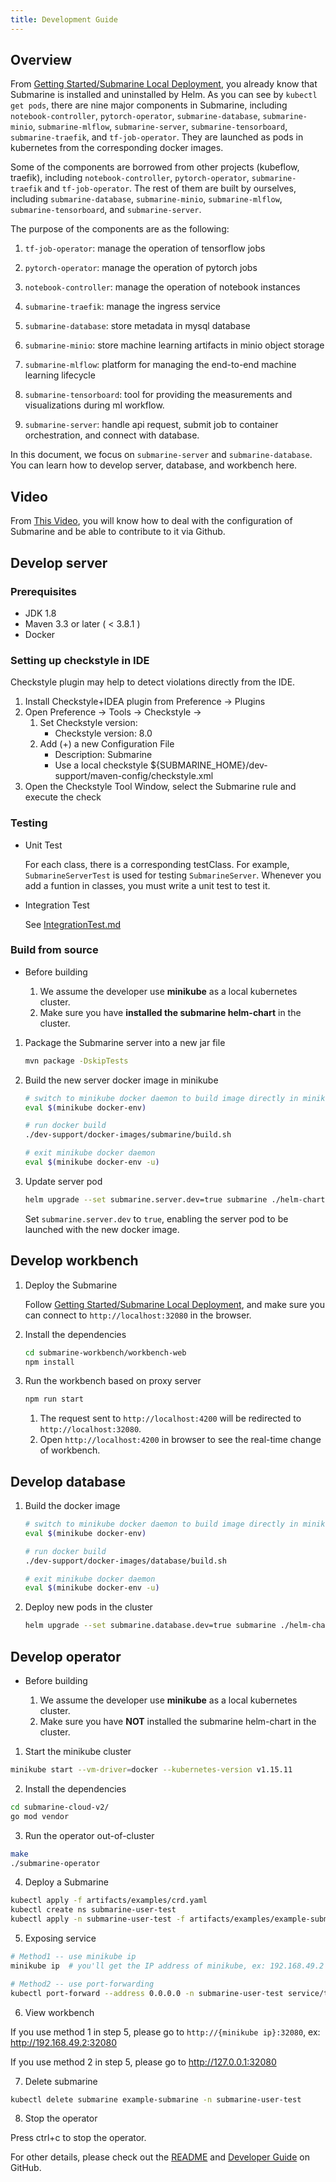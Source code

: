 ```yaml
---
title: Development Guide
---
```


<!--
   Licensed to the Apache Software Foundation (ASF) under one or more
   contributor license agreements.  See the NOTICE file distributed with
   this work for additional information regarding copyright ownership.
   The ASF licenses this file to You under the Apache License, Version 2.0
   (the "License"); you may not use this file except in compliance with
   the License.  You may obtain a copy of the License at
   http://www.apache.org/licenses/LICENSE-2.0
   Unless required by applicable law or agreed to in writing, software
   distributed under the License is distributed on an "AS IS" BASIS,
   WITHOUT WARRANTIES OR CONDITIONS OF ANY KIND, either express or implied.
   See the License for the specific language governing permissions and
   limitations under the License.
-->

## Overview

From [Getting Started/Submarine Local Deployment](../gettingStarted/localDeployment.md), you already know that Submarine is installed and uninstalled by Helm. As you can see by `kubectl get pods`, there are nine major components in Submarine, including `notebook-controller`, `pytorch-operator`, `submarine-database`, `submarine-minio`, `submarine-mlflow`, `submarine-server`, `submarine-tensorboard`, `submarine-traefik`, and `tf-job-operator`. They are launched as pods in kubernetes from the corresponding docker images.

Some of the components are borrowed from other projects (kubeflow, traefik), including `notebook-controller`, `pytorch-operator`, `submarine-traefik` and `tf-job-operator`. The rest of them are built by ourselves, including `submarine-database`, `submarine-minio`, `submarine-mlflow`, `submarine-tensorboard`, and `submarine-server`.

The purpose of the components are as the following:

1. `tf-job-operator`: manage the operation of tensorflow jobs
2. `pytorch-operator`: manage the operation of pytorch jobs
3. `notebook-controller`: manage the operation of notebook instances
4. `submarine-traefik`: manage the ingress service

5. `submarine-database`: store metadata in mysql database
6. `submarine-minio`: store machine learning artifacts in minio object storage
7. `submarine-mlflow`: platform for managing the end-to-end machine learning lifecycle
8. `submarine-tensorboard`: tool for providing the measurements and visualizations during ml workflow.
9. `submarine-server`: handle api request, submit job to container orchestration, and connect with database.

In this document, we focus on `submarine-server` and `submarine-database`. You can learn how to develop server, database, and workbench here.

## Video

From [This Video](https://youtu.be/32Na2k6Alv4), you will know how to deal with the configuration of Submarine and be able to contribute to it via Github.

## Develop server

### Prerequisites

- JDK 1.8
- Maven 3.3 or later ( < 3.8.1 )
- Docker

### Setting up checkstyle in IDE

Checkstyle plugin may help to detect violations directly from the IDE.

1. Install Checkstyle+IDEA plugin from Preference -> Plugins
2. Open Preference -> Tools -> Checkstyle ->
   1. Set Checkstyle version:
      - Checkstyle version: 8.0
   2. Add (+) a new Configuration File
      - Description: Submarine
      - Use a local checkstyle ${SUBMARINE_HOME}/dev-support/maven-config/checkstyle.xml
3. Open the Checkstyle Tool Window, select the Submarine rule and execute the check

### Testing

- Unit Test

  For each class, there is a corresponding testClass. For example, `SubmarineServerTest` is used for testing `SubmarineServer`. Whenever you add a funtion in classes, you must write a unit test to test it.

- Integration Test

  See [IntegrationTest.md](./IntegrationTest.md)

### Build from source

- Before building

  1. We assume the developer use **minikube** as a local kubernetes cluster.
  2. Make sure you have **installed the submarine helm-chart** in the cluster.

1. Package the Submarine server into a new jar file

   ```bash
   mvn package -DskipTests
   ```

2. Build the new server docker image in minikube

   ```bash
   # switch to minikube docker daemon to build image directly in minikube
   eval $(minikube docker-env)

   # run docker build
   ./dev-support/docker-images/submarine/build.sh

   # exit minikube docker daemon
   eval $(minikube docker-env -u)
   ```

3. Update server pod

   ```bash
   helm upgrade --set submarine.server.dev=true submarine ./helm-charts/submarine
   ```

   Set `submarine.server.dev` to `true`, enabling the server pod to be launched with the new docker image.

## Develop workbench

1. Deploy the Submarine

   Follow [Getting Started/Submarine Local Deployment](../gettingStarted/localDeployment.md), and make sure you can connect to `http://localhost:32080` in the browser.

2. Install the dependencies

   ```bash
   cd submarine-workbench/workbench-web
   npm install
   ```

3. Run the workbench based on proxy server

   ```bash
   npm run start
   ```

   1. The request sent to `http://localhost:4200` will be redirected to `http://localhost:32080`.
   2. Open `http://localhost:4200` in browser to see the real-time change of workbench.

## Develop database

1. Build the docker image

   ```bash
   # switch to minikube docker daemon to build image directly in minikube
   eval $(minikube docker-env)

   # run docker build
   ./dev-support/docker-images/database/build.sh

   # exit minikube docker daemon
   eval $(minikube docker-env -u)
   ```

2. Deploy new pods in the cluster

   ```bash
   helm upgrade --set submarine.database.dev=true submarine ./helm-charts/submarine
   ```

## Develop operator

- Before building

  1. We assume the developer use **minikube** as a local kubernetes cluster.
  2. Make sure you have **NOT** installed the submarine helm-chart in the cluster.

1. Start the minikube cluster

  ```bash
  minikube start --vm-driver=docker --kubernetes-version v1.15.11
  ```

2. Install the dependencies

  ```bash
  cd submarine-cloud-v2/
  go mod vendor
  ```

3. Run the operator out-of-cluster

  ```bash
  make
  ./submarine-operator
  ```

4. Deploy a Submarine

  ```bash
  kubectl apply -f artifacts/examples/crd.yaml
  kubectl create ns submarine-user-test
  kubectl apply -n submarine-user-test -f artifacts/examples/example-submarine.yaml
  ```

5. Exposing service

  ```bash
  # Method1 -- use minikube ip
  minikube ip  # you'll get the IP address of minikube, ex: 192.168.49.2

  # Method2 -- use port-forwarding
  kubectl port-forward --address 0.0.0.0 -n submarine-user-test service/traefik 32080:80
  ```

6. View workbench

  If you use method 1 in step 5, please go to `http://{minikube ip}:32080`, ex: http://192.168.49.2:32080

  If you use method 2 in step 5, please go to http://127.0.0.1:32080

7. Delete submarine

  ```bash
  kubectl delete submarine example-submarine -n submarine-user-test
  ```

8. Stop the operator

  Press ctrl+c to stop the operator.

For other details, please check out the [README](https://github.com/apache/submarine/blob/master/submarine-cloud-v2/README.md) and [Developer Guide](https://github.com/apache/submarine/blob/master/submarine-cloud-v2/docs/developer-guide.md) on GitHub.
